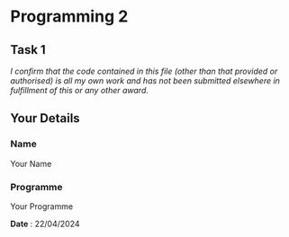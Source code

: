 # Programming 2
## Task 1

*I confirm that the code contained in this file (other than that provided or authorised) is all my own work and has not been submitted elsewhere in fulfillment of this or any other award.*

## Your Details

### Name
Your Name
### Programme
Your Programme

**Date** : 22/04/2024